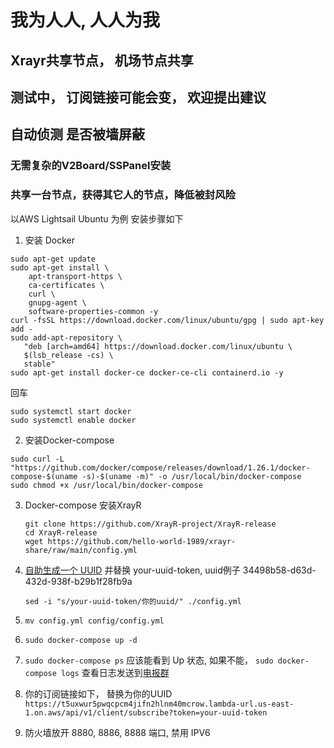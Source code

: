 # 我为人人, 人人为我

## Xrayr共享节点， 机场节点共享

## 测试中， 订阅链接可能会变， 欢迎提出建议

## 自动侦测 是否被墙屏蔽

### 无需复杂的V2Board/SSPanel安装
### 共享一台节点，获得其它人的节点，降低被封风险

以AWS Lightsail Ubuntu 为例 安装步骤如下

 1. 安装 Docker

```
sudo apt-get update
sudo apt-get install \
    apt-transport-https \
    ca-certificates \
    curl \
    gnupg-agent \
    software-properties-common -y
curl -fsSL https://download.docker.com/linux/ubuntu/gpg | sudo apt-key add -
sudo add-apt-repository \
   "deb [arch=amd64] https://download.docker.com/linux/ubuntu \
   $(lsb_release -cs) \
   stable"
sudo apt-get install docker-ce docker-ce-cli containerd.io -y

```
回车
```
sudo systemctl start docker
sudo systemctl enable docker
```

2. 安装Docker-compose

```
sudo curl -L "https://github.com/docker/compose/releases/download/1.26.1/docker-compose-$(uname -s)-$(uname -m)" -o /usr/local/bin/docker-compose
sudo chmod +x /usr/local/bin/docker-compose
```
3. Docker-compose 安装XrayR

   ```
   git clone https://github.com/XrayR-project/XrayR-release
   cd XrayR-release
   wget https://github.com/hello-world-1989/xrayr-share/raw/main/config.yml

   ```
4. [自助生成一个 UUID](https://www.uuidgenerator.net/) 并替换 your-uuid-token, uuid例子 34498b58-d63d-432d-938f-b29b1f28fb9a

   ```
   sed -i "s/your-uuid-token/你的uuid/" ./config.yml
   ```
5. `mv config.yml config/config.yml`
6. `sudo docker-compose up -d`
7. `sudo docker-compose ps` 应该能看到 Up 状态, 如果不能， `sudo docker-compose logs` 查看日志发送到[电报群](https://t.me/EndGFWUnion)

8.  你的订阅链接如下， 替换为你的UUID
   `https://t5uxwur5pwqcpcm4jifn2hlnm40mcrow.lambda-url.us-east-1.on.aws/api/v1/client/subscribe?token=your-uuid-token`

9. 防火墙放开 8880, 8886, 8888 端口, 禁用 IPV6

